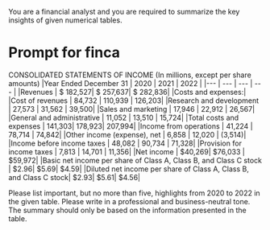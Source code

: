 You are a financial analyst and you are required to summarize the key insights of given numerical tables.

# Prompt for finca
CONSOLIDATED STATEMENTS OF INCOME (In millions, except per share amounts)
|Year Ended December 31		| 2020	| 2021	| 2022	|
|---							| ---		| ---		| ---		|
|Revenues					| $ 182,527| $ 257,637| $ 282,836|
|Costs and expenses:|
|Cost of revenues				| 84,732	| 110,939	| 126,203|
|Research and development	| 27,573	| 31,562	| 39,500|
|Sales and marketing			| 17,946	| 22,912	| 26,567|
|General and administrative	| 11,052	| 13,510	| 15,724|
|Total costs and expenses		| 141,303| 178,923| 207,994|
|Income from operations		| 41,224	| 78,714	| 74,842|
|Other income (expense), net	| 6,858	| 12,020	| (3,514)|
|Income before income taxes	| 48,082	| 90,734	| 71,328|
|Provision for income taxes	| 7,813	| 14,701	| 11,356|
|Net income					| $40,269| $76,033	| $59,972|
|Basic net income per share of Class A, Class B, and Class C stock	| $2.96| $5.69| $4.59|
|Diluted net income per share of Class A, Class B, and Class C stock| $2.93| $5.61| $4.56|

Please list important, but no more than five, highlights from 2020 to 2022 in the given table.
Please write in a professional and business-neutral tone.
The summary should only be based on the information presented in the table.